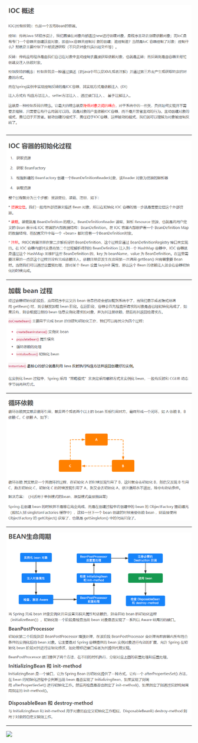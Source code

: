 # ![](/assets/IOC概述.png)

---

![](/assets/IOC容器的初始化.png)

---

![](/assets/加载bean过程.png)

---

![](/assets/循环依赖.png)

---

![](/assets/Bean生命周期.png)

---

![](/assets/BeanFactory与ApplicationContext.png)

